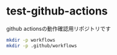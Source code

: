 # test-github-actions
 github actionsの動作確認用リポジトリです


```bash
mkdir -p workflows
mkdir -p .github/workflows
```
